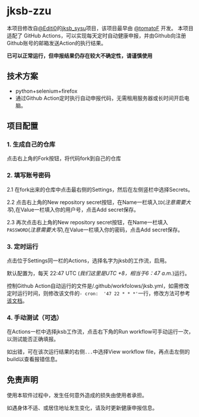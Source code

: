 # jksb-zzu

本项目修改自[@Editi0](https://github.com/Editi0)的[jksb_sysu](https://github.com/Editi0/jksb_sysu)项目，该项目最早由 [@tomatoF](https://github.com/tomatoF) 开发。
本项目适配了 GitHub Actions，可以实现每天定时自动健康申报，并由Github向注册Github账号的邮箱发送Action的执行结果。

**已可以正常运行，但申报结果仍存在较大不确定性，请谨慎使用**

## 技术方案

- python+selenium+firefox
- 通过Github Action定时执行自动申报代码，无需租用服务器或长时间开启电脑。

## 项目配置

### 1. 生成自己的仓库

点击右上角的Fork按钮，将代码fork到自己的仓库

### 2. 填写账号密码

2.1 在fork出来的仓库中点击最右侧的Settings，然后在左侧竖栏中选择Secrets。

2.2 点击右上角的New repository secret按钮，在Name一栏填入`ID`(*注意需要大写*),在Value一栏填入你的用户号，点击Add secret保存。

2.3 再次点击右上角的New repository secret按钮，在Name一栏填入``PASSWORD``(*注意需要大写*),在Value一栏填入你的密码，点击Add secret保存。

### 3. 定时运行

点击位于Settings同一栏的Actions，选择名字为jksb的工作流，启用。

默认配置为，每天 22:47 UTC (*我们这里是UTC +8，相当于6：47 a.m.*)运行。

控制Github Action自动运行的文件是/.github/workfolows/jksb.yml，如需修改定时运行时间，则修改该文件的`- cron:  '47 22 * * *'`一行，修改方法可参考[该文档](https://docs.github.com/en/actions/learn-github-actions/events-that-trigger-workflows#scheduled-events)。

### 4. 手动测试（可选）

在Actions一栏中选择jksb工作流，点击右下角的Run workflow可手动运行一次，以测试能否正确填报。

如出错，可在该次运行结果的右侧`...`中选择View workflow file，再点击左侧的build以查看报错信息。

## 免责声明

使用本软件过程中，发生任何意外造成的损失由使用者承担。

如遇身体不适、或居住地址发生变化，请及时更新健康申报信息。